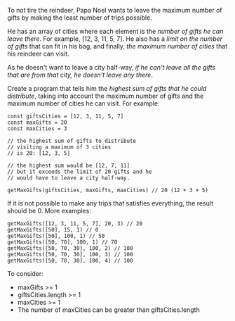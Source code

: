 To not tire the reindeer, Papa Noel wants to leave the maximum number of gifts by making the least number of trips possible.

He has an array of cities where each element is the *number of gifts he can leave there*. For example, [12, 3, 11, 5, 7]. He also has a *limit on the number of gifts* that can fit in his bag, and finally, *the maximum number of cities* that his reindeer can visit.

As he doesn't want to leave a city half-way, *if he can't leave all the gifts that are from that city, he doesn't leave any there*.

Create a program that tells him the *highest sum of gifts that he could distribute*, taking into account the maximum number of gifts and the maximum number of cities he can visit. For example:

```
const giftsCities = [12, 3, 11, 5, 7]
const maxGifts = 20
const maxCities = 3

// the highest sum of gifts to distribute
// visiting a maximum of 3 cities
// is 20: [12, 3, 5]

// the highest sum would be [12, 7, 11]
// but it exceeds the limit of 20 gifts and he
// would have to leave a city half-way.

getMaxGifts(giftsCities, maxGifts, maxCities) // 20 (12 + 3 + 5)
```

If it is not possible to make any trips that satisfies everything, the result should be 0. More examples:

```
getMaxGifts([12, 3, 11, 5, 7], 20, 3) // 20
getMaxGifts([50], 15, 1) // 0
getMaxGifts([50], 100, 1) // 50
getMaxGifts([50, 70], 100, 1) // 70
getMaxGifts([50, 70, 30], 100, 2) // 100
getMaxGifts([50, 70, 30], 100, 3) // 100
getMaxGifts([50, 70, 30], 100, 4) // 100
```

To consider:
- maxGifts >= 1
- giftsCities.length >= 1
- maxCities >= 1
- The number of maxCities can be greater than giftsCities.length